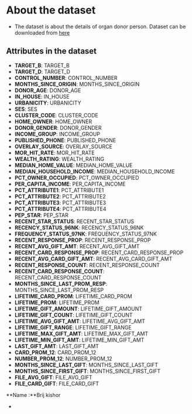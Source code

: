 # About the dataset
- The dataset is about the details of organ donor person.
Dataset can be downloaded from [here](https://www.kaggle.com/momohmustapha/donorsprediction)

## Attributes in the dataset
- **TARGET_B**: TARGET_B
- **TARGET_D**: TARGET_D
- **CONTROL_NUMBER**: CONTROL_NUMBER
- **MONTHS_SINCE_ORIGIN**: MONTHS_SINCE_ORIGIN
- **DONOR_AGE**: DONOR_AGE
- **IN_HOUSE**: IN_HOUSE
- **URBANICITY**: URBANICITY
- **SES**: SES
- **CLUSTER_CODE**: CLUSTER_CODE
- **HOME_OWNER**: HOME_OWNER
- **DONOR_GENDER**: DONOR_GENDER
- **INCOME_GROUP**: INCOME_GROUP
- **PUBLISHED_PHONE**: PUBLISHED_PHONE
- **OVERLAY_SOURCE**: OVERLAY_SOURCE
- **MOR_HIT_RATE**: MOR_HIT_RATE
- **WEALTH_RATING**: WEALTH_RATING
- **MEDIAN_HOME_VALUE**: MEDIAN_HOME_VALUE
- **MEDIAN_HOUSEHOLD_INCOME**: MEDIAN_HOUSEHOLD_INCOME
- **PCT_OWNER_OCCUPIED**: PCT_OWNER_OCCUPIED
- **PER_CAPITA_INCOME**: PER_CAPITA_INCOME
- **PCT_ATTRIBUTE1**: PCT_ATTRIBUTE1
- **PCT_ATTRIBUTE2**: PCT_ATTRIBUTE2
- **PCT_ATTRIBUTE3**: PCT_ATTRIBUTE3
- **PCT_ATTRIBUTE4**: PCT_ATTRIBUTE4
- **PEP_STAR**: PEP_STAR
- **RECENT_STAR_STATUS**: RECENT_STAR_STATUS
- **RECENCY_STATUS_96NK**: RECENCY_STATUS_96NK
- **FREQUENCY_STATUS_97NK**: FREQUENCY_STATUS_97NK
- **RECENT_RESPONSE_PROP**: RECENT_RESPONSE_PROP
- **RECENT_AVG_GIFT_AMT**: RECENT_AVG_GIFT_AMT
- **RECENT_CARD_RESPONSE_PROP**: RECENT_CARD_RESPONSE_PROP
- **RECENT_AVG_CARD_GIFT_AMT**: RECENT_AVG_CARD_GIFT_AMT
- **RECENT_RESPONSE_COUNT**: RECENT_RESPONSE_COUNT
- **RECENT_CARD_RESPONSE_COUNT**: RECENT_CARD_RESPONSE_COUNT
- **MONTHS_SINCE_LAST_PROM_RESP**: MONTHS_SINCE_LAST_PROM_RESP
- **LIFETIME_CARD_PROM**: LIFETIME_CARD_PROM
- **LIFETIME_PROM**: LIFETIME_PROM
- **LIFETIME_GIFT_AMOUNT**: LIFETIME_GIFT_AMOUNT
- **LIFETIME_GIFT_COUNT**: LIFETIME_GIFT_COUNT
- **LIFETIME_AVG_GIFT_AMT**: LIFETIME_AVG_GIFT_AMT
- **LIFETIME_GIFT_RANGE**: LIFETIME_GIFT_RANGE
- **LIFETIME_MAX_GIFT_AMT**: LIFETIME_MAX_GIFT_AMT
- **LIFETIME_MIN_GIFT_AMT**: LIFETIME_MIN_GIFT_AMT
- **LAST_GIFT_AMT**: LAST_GIFT_AMT
- **CARD_PROM_12**: CARD_PROM_12
- **NUMBER_PROM_12**: NUMBER_PROM_12
- **MONTHS_SINCE_LAST_GIFT**: MONTHS_SINCE_LAST_GIFT
- **MONTHS_SINCE_FIRST_GIFT**: MONTHS_SINCE_FIRST_GIFT
- **FILE_AVG_GIFT**: FILE_AVG_GIFT
- **FILE_CARD_GIFT**: FILE_CARD_GIFT


**Name :**Brij kishor

- 

